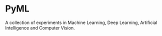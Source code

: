 # PyML

A collection of experiments in Machine Learning, Deep Learning, Artificial Intelligence and Computer Vision.
